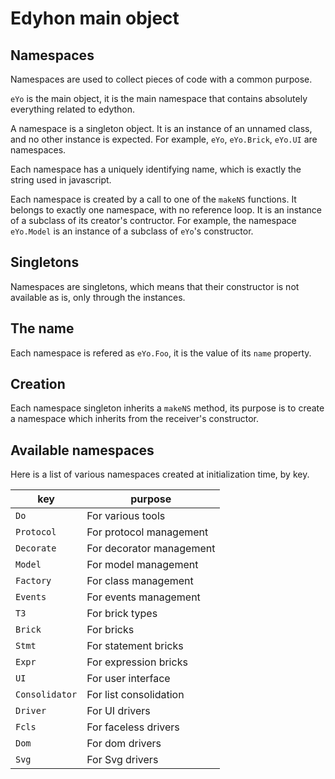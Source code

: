# Edyhon main object

## Namespaces

Namespaces are used to collect pieces of code with a common purpose.

`eYo` is the main object, it is the main namespace that contains absolutely everything related to edython.

A namespace is a singleton object. It is an instance of an unnamed class, and no other instance is expected.
For example, `eYo`, `eYo.Brick`, `eYo.UI` are namespaces.

Each namespace has a uniquely identifying name,
which is exactly the string used in javascript.

Each namespace is created by a call to one of the `makeNS` functions.
It belongs to exactly one namespace, with no reference loop.
It is an instance of a subclass of its creator's contructor.
For example, the namespace `eYo.Model` is an instance of a subclass of `eYo`'s constructor.


## Singletons
Namespaces are singletons, which means that their constructor is not available as is, only through the instances.

## The name
Each namespace is refered as `eYo.Foo`, it is the value of its `name` property.

## Creation

Each namespace singleton inherits a `makeNS` method, its purpose is to create a namespace which inherits from the receiver's constructor.

## Available namespaces

Here is a list of various namespaces created at initialization time, by key.

| key | purpose |
|-----|---------|
| `Do` | For various tools |
| `Protocol` | For protocol management |
| `Decorate` | For decorator management |
| `Model` | For model management |
| `Factory` | For class management |
| `Events` | For events management |
| `T3` | For brick types |
| `Brick` | For bricks |
| `Stmt` | For statement bricks |
| `Expr` | For expression bricks |
| `UI` | For user interface |
| `Consolidator` | For list consolidation |
| `Driver` | For UI drivers |
| `Fcls` | For faceless drivers |
| `Dom` | For dom drivers |
| `Svg` | For Svg drivers |
